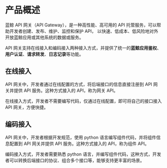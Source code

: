 # 产品概述

蓝鲸 API 网关（API Gateway），是一种高性能、高可用的 API 托管服务，可以帮助开发者创建、发布、维护、监控和保护 API，
以快速、低成本、低风险地对外开放蓝鲸应用或其他系统的数据或服务。

API 网关支持在线接入和编码接入两种接入方式，并提供了统一的**蓝鲸应用鉴权**、**用户认证**、**请求转发**、**日志记录**等功能。

## 在线接入

API 网关中，开发者通过在线配置的方式，将后端接口的信息直接注册到 API 网关并提供 API 服务。这种方式接入的 API，称为网关 API。

在线接入方式，开发者不需要编写代码，仅通过在线配置，即可将自己的接口接入 API 网关，方便快捷。

## 编码接入

API 网关中，开发者根据开发规范，使用 python 语言编写组件代码，并将组件信息配置到 API 网关并提供 API 服务。这种方式接入的 API，称为组件 API。

编码接入方式，开发者需要熟悉 python 语言，并编写组件代码，这种方式，开发者可以转换后端接口的协议、组合多个接口等，能够支持更丰富的场景。
